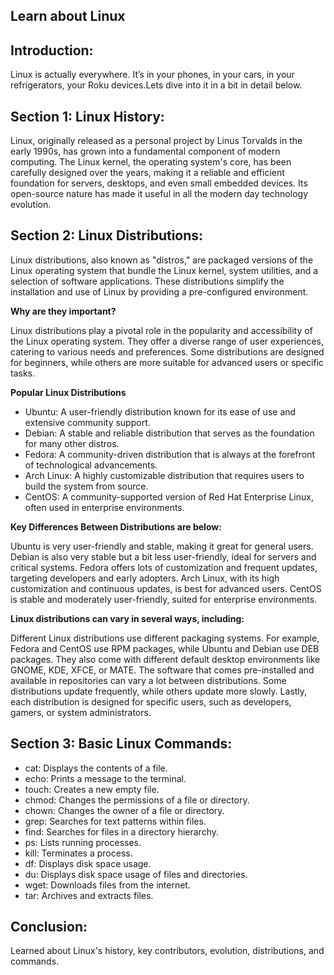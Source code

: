 ## **Learn about Linux**

## **Introduction:**

Linux is actually everywhere. It’s in your phones, in your cars, in your refrigerators, your Roku devices.Lets dive into it in a bit in detail below.

## **Section 1: Linux History:**

Linux, originally released as a personal project by Linus Torvalds in the early 1990s, has grown into a fundamental component of modern computing. The Linux kernel, the operating system's core, has been carefully designed over the years, making it a reliable and efficient foundation for servers, desktops, and even small embedded devices. Its open-source nature has made it useful in all the modern day technology evolution.

## **Section 2: Linux Distributions:**

Linux distributions, also known as "distros," are packaged versions of the Linux operating system that bundle the Linux kernel, system utilities, and a selection of software applications. These distributions simplify the installation and use of Linux by providing a pre-configured environment.

**Why are they important?**

Linux distributions play a pivotal role in the popularity and accessibility of the Linux operating system. They offer a diverse range of user experiences, catering to various needs and preferences. Some distributions are designed for beginners, while others are more suitable for advanced users or specific tasks.

**Popular Linux Distributions**

- Ubuntu: A user-friendly distribution known for its ease of use and extensive community support.
- Debian: A stable and reliable distribution that serves as the foundation for many other distros.
- Fedora: A community-driven distribution that is always at the forefront of technological advancements.
- Arch Linux: A highly customizable distribution that requires users to build the system from source.
- CentOS: A community-supported version of Red Hat Enterprise Linux, often used in enterprise environments.

**Key Differences Between Distributions are below:**

Ubuntu is very user-friendly and stable, making it great for general users. Debian is also very stable but a bit less user-friendly, ideal for servers and critical systems. Fedora offers lots of customization and frequent updates, targeting developers and early adopters. Arch Linux, with its high customization and continuous updates, is best for advanced users. CentOS is stable and moderately user-friendly, suited for enterprise environments.

**Linux distributions can vary in several ways, including:**

Different Linux distributions use different packaging systems. For example, Fedora and CentOS use RPM packages, while Ubuntu and Debian use DEB packages. They also come with different default desktop environments like GNOME, KDE, XFCE, or MATE. The software that comes pre-installed and available in repositories can vary a lot between distributions. Some distributions update frequently, while others update more slowly. Lastly, each distribution is designed for specific users, such as developers, gamers, or system administrators.

## **Section 3: Basic Linux Commands:**

- cat: Displays the contents of a file.
- echo: Prints a message to the terminal.
- touch: Creates a new empty file.
- chmod: Changes the permissions of a file or directory.
- chown: Changes the owner of a file or directory.
- grep: Searches for text patterns within files.
- find: Searches for files in a directory hierarchy.
- ps: Lists running processes.
- kill: Terminates a process.
- df: Displays disk space usage.
- du: Displays disk space usage of files and directories.
- wget: Downloads files from the internet.
- tar: Archives and extracts files.

## **Conclusion:**

Learned about Linux's history, key contributors, evolution, distributions, and commands.